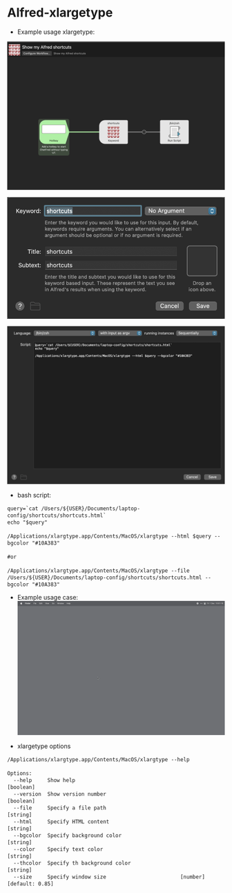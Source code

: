 # Alfred-xlargetype

* Example usage xlargetype:

![example-workflow01.png](assets/example-workflow01.png)

![example-workflow02.png](assets/example-workflow02.png)

![example-workflow03.png](assets/example-workflow03.png)

* bash script:

```
query=`cat /Users/${USER}/Documents/laptop-config/shortcuts/shortcuts.html`
echo "$query"

/Applications/xlargtype.app/Contents/MacOS/xlargtype --html $query --bgcolor "#10A383"

#or

/Applications/xlargtype.app/Contents/MacOS/xlargtype --file /Users/${USER}/Documents/laptop-config/shortcuts/shortcuts.html --bgcolor "#10A383"

```

* Example usage case:
![example-usecase.gif](assets/example-usecase.gif)


* xlargetype options

```
/Applications/xlargtype.app/Contents/MacOS/xlargtype --help

Options:
  --help     Show help                                                 [boolean]
  --version  Show version number                                       [boolean]
  --file     Specify a file path                                        [string]
  --html     Specify HTML content                                       [string]
  --bgcolor  Specify background color                                   [string]
  --color    Specify text color                                         [string]
  --thcolor  Specify th background color                                [string]
  --size     Specify window size                        [number] [default: 0.85]
```